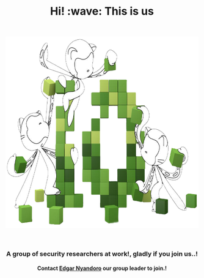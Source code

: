<h1 align="center">Hi! :wave: This is us</h1>
<br/>

<p align="center"><a href="https://github.com/BLACK-BUG-HKRS"><img src="./profile/Assets/tentocats.png" alt="Social banner for BLACK BUG HKRS" width="650px" height="500px"></a></p>
<br/>


<h3 align ="center">A group of security researchers at work!, gladly if you join us..!</h3>
<h4 align="center">Contact <a href="https://github.com/Major2000">Edgar Nyandoro</a> our group leader to join.!</h4>